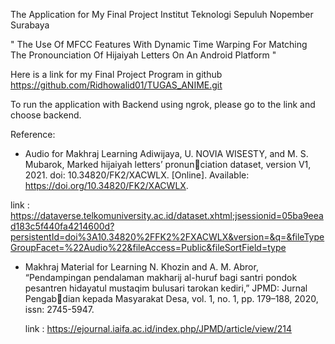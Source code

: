The Application for My Final Project Institut Teknologi Sepuluh Nopember Surabaya

" The Use Of MFCC Features With Dynamic Time Warping For Matching The Pronounciation Of Hijaiyah Letters On An Android Platform "

Here is a link for my Final Project Program in github
https://github.com/Ridhowalid01/TUGAS_ANIME.git

To run the application with Backend using ngrok, please go to the link and choose backend.


Reference:
- Audio for Makhraj Learning
  Adiwijaya, U. NOVIA WISESTY, and M. S. Mubarok, Marked hijaiyah letters’ pronun￾ciation dataset, version V1, 2021. doi: 10.34820/FK2/XACWLX. [Online]. Available:
https://doi.org/10.34820/FK2/XACWLX.

link : https://dataverse.telkomuniversity.ac.id/dataset.xhtml;jsessionid=05ba9eead183c5f440fa4214600d?persistentId=doi%3A10.34820%2FFK2%2FXACWLX&version=&q=&fileTypeGroupFacet=%22Audio%22&fileAccess=Public&fileSortField=type

- Makhraj Material for Learning
  N. Khozin and A. M. Abror, “Pendampingan pendalaman makharij al-huruf bagi santri pondok pesantren hidayatul mustaqim bulusari tarokan kediri,” JPMD: Jurnal Pengab￾dian kepada Masyarakat Desa, vol. 1, no. 1, pp. 179–188, 2020, issn: 2745-5947.

  link : https://ejournal.iaifa.ac.id/index.php/JPMD/article/view/214

